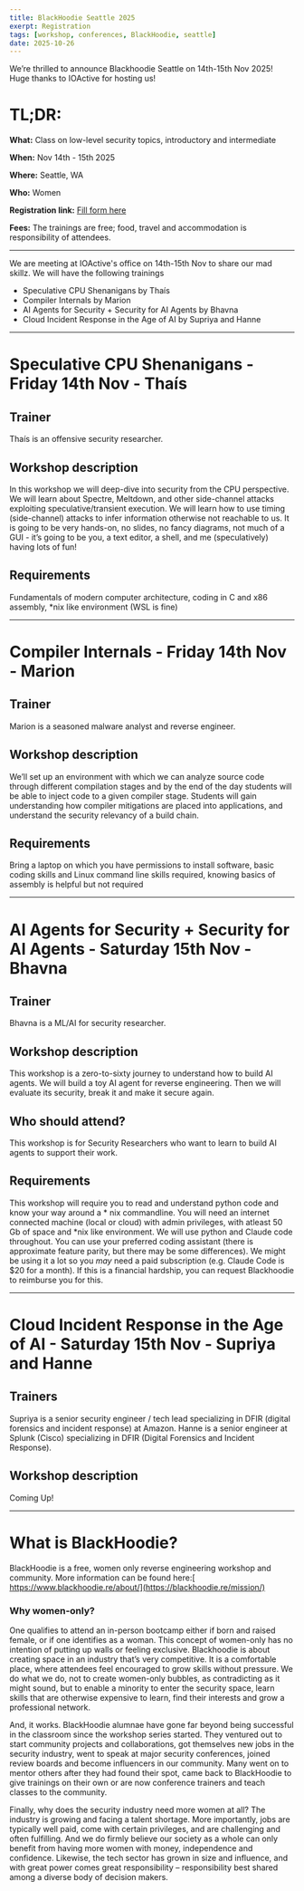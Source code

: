 ```yaml
---
title: BlackHoodie Seattle 2025
exerpt: Registration
tags: [workshop, conferences, BlackHoodie, seattle]
date: 2025-10-26
---
```

We’re thrilled to announce Blackhoodie Seattle on 14th-15th Nov 2025! Huge thanks to IOActive for hosting us!

# **TL;DR:**

**What:** Class on low-level security topics, introductory and intermediate

**When:** Nov 14th - 15th 2025

**Where:** Seattle, WA

**Who:** Women

**Registration link:** [Fill form here](https://forms.gle/yWHdycEbAyM54cPXA)

**Fees:** The trainings are free; food, travel and accommodation is responsibility of attendees.

---

 We are meeting at IOActive's office on 14th-15th Nov to share our mad skillz. We will have the following trainings
 - Speculative CPU Shenanigans by Thaís
 - Compiler Internals by Marion
 - AI Agents for Security + Security for AI Agents by Bhavna
 - Cloud Incident Response in the Age of AI by Supriya and Hanne 

---

# Speculative CPU Shenanigans - Friday 14th Nov - Thaís
## Trainer
Thaís is an offensive security researcher.
## Workshop description 
In this workshop we will deep-dive into security from the CPU perspective. We will learn about Spectre, Meltdown, and other side-channel attacks exploiting speculative/transient execution. We will learn how to use timing (side-channel) attacks to infer information otherwise not reachable to us. It is going to be very hands-on, no slides, no fancy diagrams, not much of a GUI - it’s going to be you, a text editor, a shell, and me (speculatively) having lots of fun!
## Requirements
Fundamentals of modern computer architecture, coding in C and x86 assembly, \*nix like environment (WSL is fine)

---

# Compiler Internals - Friday 14th Nov - Marion
## Trainer
Marion is a seasoned malware analyst and reverse engineer. 
## Workshop description 
We’ll set up an environment with which we can analyze source code through different compilation stages and by the end of the day students will be able to inject code to a given compiler stage. Students will gain understanding how compiler mitigations are placed into applications, and understand the security relevancy of a build chain.
## Requirements
Bring a laptop on which you have permissions to install software, basic coding skills and Linux command line skills required, knowing basics of assembly is helpful but not required

---

# AI Agents for Security + Security for AI Agents - Saturday 15th Nov - Bhavna
## Trainer
Bhavna is a ML/AI for security researcher.
## Workshop description 
This workshop is a zero-to-sixty journey to understand how to build AI agents. We will build a toy AI agent for reverse engineering. Then we will evaluate its security, break it and make it secure again.
## Who should attend?
This workshop is for Security Researchers who want to learn to build AI agents to support their work.
## Requirements
This workshop will require you to read and understand python code and know your way around a \* nix commandline. You will need an internet connected machine (local or cloud) with admin privileges, with atleast 50 Gb of space and \*nix like environment. We will use python and Claude code throughout. You can use your preferred coding assistant (there is approximate feature parity, but there may be some differences). We might be using it a lot so you _may_ need a paid subscription (e.g. Claude Code is $20 for a month). If this is a financial hardship, you can request Blackhoodie to reimburse you for this. 

---

# Cloud Incident Response in the Age of AI - Saturday 15th Nov - Supriya and Hanne
## Trainers
Supriya is a senior security engineer / tech lead specializing in DFIR (digital forensics and incident response) at Amazon.
Hanne is a senior engineer at Splunk (Cisco) specializing in DFIR (Digital Forensics and Incident Response).
## Workshop description 
Coming Up!

---

# **What is BlackHoodie?**
BlackHoodie is a free, women only reverse engineering workshop and community. More information can be found here:[ https://www.blackhoodie.re/about/](https://blackhoodie.re/mission/)

### **Why women-only?**
One qualifies to attend an in-person bootcamp either if born and raised female, or if one identifies as a woman. This concept of women-only has no intention of putting up walls or feeling exclusive. Blackhoodie is about creating space in an industry that’s very competitive. It is a comfortable place, where attendees feel encouraged to grow skills without pressure. We do what we do, not to create women-only bubbles, as contradicting as it might sound, but to enable a minority to enter the security space, learn skills that are otherwise expensive to learn, find their interests and grow a professional network.

And, it works. BlackHoodie alumnae have gone far beyond being successful in the classroom since the workshop series started. They ventured out to start community projects and collaborations, got themselves new jobs in the security industry, went to speak at major security conferences, joined review boards and become influencers in our community. Many went on to mentor others after they had found their spot, came back to BlackHoodie to give trainings on their own or are now conference trainers and teach classes to the community.

Finally, why does the security industry need more women at all? The industry is growing and facing a talent shortage. More importantly, jobs are typically well paid, come with certain privileges, and are challenging and often fulfilling. And we do firmly believe our society as a whole can only benefit from having more women with money, independence and confidence. Likewise, the tech sector has grown in size and influence, and with great power comes great responsibility – responsibility best shared among a diverse body of decision makers.

